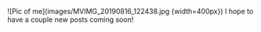 ![Pic of me](images/MVIMG_20190816_122438.jpg {width=400px})
I hope to have a couple new posts coming soon!
